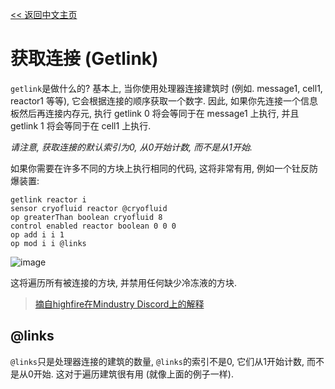 [<< 返回中文主页](README_CN.md)
# 获取连接 (Getlink)

`getlink`是做什么的?
基本上, 当你使用处理器连接建筑时 (例如. message1, cell1, reactor1 等等),
它会根据连接的顺序获取一个数字.
因此, 如果你先连接一个信息板然后再连接内存元, 执行 getlink 0 将会等同于在 message1 上执行, 并且 getlink 1 将会等同于在 cell1 上执行.

*请注意, 获取连接的默认索引为0, 从0开始计数, 而不是从1开始.*

如果你需要在许多不同的方块上执行相同的代码, 这将非常有用, 例如一个钍反防爆装置:
```
getlink reactor i
sensor cryofluid reactor @cryofluid
op greaterThan boolean cryofluid 8
control enabled reactor boolean 0 0 0
op add i i 1
op mod i i @links
```

![image](https://user-images.githubusercontent.com/63439268/157014517-8afc8e04-0782-4252-a1e2-6e321aaa4a2c.png)

这将遍历所有被连接的方块, 并禁用任何缺少冷冻液的方块.

> [摘自highfire在Mindustry Discord上的解释](https://discord.com/channels/391020510269669376/742769933926269069/867577676059115520)

## @links

`@links`只是处理器连接的建筑的数量,
`@links`的索引不是0, 它们从1开始计数, 而不是从0开始.
这对于遍历建筑很有用 (就像上面的例子一样).
